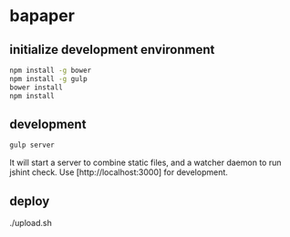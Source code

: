 # bapaper

## initialize development environment

```bash
npm install -g bower
npm install -g gulp
bower install
npm install
```

## development

```bash
gulp server
```

It will start a server to combine static files, and a watcher daemon to run jshint check. Use [http://localhost:3000] for development.


## deploy
./upload.sh

